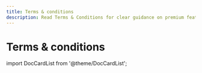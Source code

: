 ```yaml
---
title: Terms & conditions
description: Read Terms & Conditions for clear guidance on premium features and Google Analytics usage in our test automation reporting tool.
---
```


# Terms & conditions

import DocCardList from '@theme/DocCardList';

<DocCardList />
